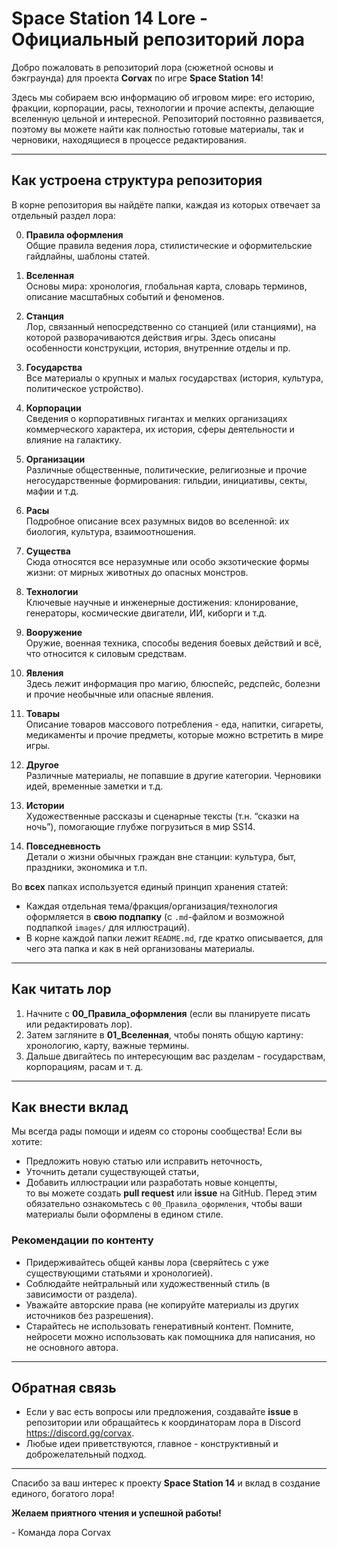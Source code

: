 # Space Station 14 Lore - Официальный репозиторий лора

Добро пожаловать в репозиторий лора (сюжетной основы и бэкграунда) для проекта **Corvax** по игре **Space Station 14**!

Здесь мы собираем всю информацию об игровом мире: его историю, фракции, корпорации, расы, технологии и прочие аспекты, делающие вселенную цельной и интересной. Репозиторий постоянно развивается, поэтому вы можете найти как полностью готовые материалы, так и черновики, находящиеся в процессе редактирования.

---

## Как устроена структура репозитория

В корне репозитория вы найдёте папки, каждая из которых отвечает за отдельный раздел лора:

0. **Правила оформления**  
   Общие правила ведения лора, стилистические и оформительские гайдлайны, шаблоны статей.

1. **Вселенная**  
   Основы мира: хронология, глобальная карта, словарь терминов, описание масштабных событий и феноменов.

2. **Станция**  
   Лор, связанный непосредственно со станцией (или станциями), на которой разворачиваются действия игры. Здесь описаны особенности конструкции, история, внутренние отделы и пр.

3. **Государства**  
   Все материалы о крупных и малых государствах (история, культура, политическое устройство).

4. **Корпорации**  
   Сведения о корпоративных гигантах и мелких организациях коммерческого характера, их история, сферы деятельности и влияние на галактику.

5. **Организации**  
   Различные общественные, политические, религиозные и прочие негосударственные формирования: гильдии, инициативы, секты, мафии и т.д.

6. **Расы**  
   Подробное описание всех разумных видов во вселенной: их биология, культура, взаимоотношения.

7. **Существа**  
   Сюда относятся все неразумные или особо экзотические формы жизни: от мирных животных до опасных монстров.

8. **Технологии**  
   Ключевые научные и инженерные достижения: клонирование, генераторы, космические двигатели, ИИ, киборги и т.д.

9. **Вооружение**  
    Оружие, военная техника, способы ведения боевых действий и всё, что относится к силовым средствам.

10. **Явления**  
    Здесь лежит информация про магию, блюспейс, редспейс, болезни и прочие необычные или опасные явления.

11. **Товары**  
    Описание товаров массового потребления - еда, напитки, сигареты, медикаменты и прочие предметы, которые можно встретить в мире игры.

12. **Другое**  
    Различные материалы, не попавшие в другие категории. Черновики идей, временные заметки и т.д.

13. **Истории**  
    Художественные рассказы и сценарные тексты (т.н. “сказки на ночь”), помогающие глубже погрузиться в мир SS14.

14. **Повседневность**  
    Детали о жизни обычных граждан вне станции: культура, быт, праздники, экономика и т.п.

Во **всех** папках используется единый принцип хранения статей:
- Каждая отдельная тема/фракция/организация/технология оформляется в **свою подпапку** (с `.md`-файлом и возможной подпапкой `images/` для иллюстраций). 
- В корне каждой папки лежит `README.md`, где кратко описывается, для чего эта папка и как в ней организованы материалы.

---

## Как читать лор

1. Начните с **00_Правила_оформления** (если вы планируете писать или редактировать лор).
2. Затем загляните в **01_Вселенная**, чтобы понять общую картину: хронологию, карту, важные термины.
3. Дальше двигайтесь по интересующим вас разделам - государствам, корпорациям, расам и т. д.

---

## Как внести вклад

Мы всегда рады помощи и идеям со стороны сообщества! Если вы хотите:
- Предложить новую статью или исправить неточность,
- Уточнить детали существующей статьи,
- Добавить иллюстрации или разработать новые концепты,  
то вы можете создать **pull request** или **issue** на GitHub. Перед этим обязательно ознакомьтесь с `00_Правила_оформления`, чтобы ваши материалы были оформлены в едином стиле.

### Рекомендации по контенту
- Придерживайтесь общей канвы лора (сверяйтесь с уже существующими статьями и хронологией).
- Соблюдайте нейтральный или художественный стиль (в зависимости от раздела).
- Уважайте авторские права (не копируйте материалы из других источников без разрешения).
- Старайтесь не использовать генеративный контент. Помните, нейросети можно использовать как помощника для написания, но не основного автора.

---

## Обратная связь

- Если у вас есть вопросы или предложения, создавайте **issue** в репозитории или обращайтесь к координаторам лора в Discord https://discord.gg/corvax. 
- Любые идеи приветствуются, главное - конструктивный и доброжелательный подход.

---

Спасибо за ваш интерес к проекту **Space Station 14** и вклад в создание единого, богатого лора!  

**Желаем приятного чтения и успешной работы!**  

\- Команда лора Corvax
